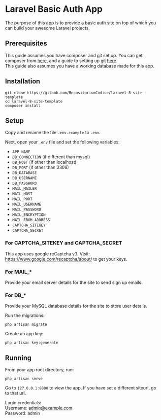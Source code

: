 # Laravel Basic Auth App
The purpose of this app is to provide a basic auth site on top of which you can build your awesome Laravel projects.

## Prerequisites
This guide assumes you have composer and git set up. You can get composer from [here](https://getcomposer.org/), and a guide to setting up git [here](https://docs.github.com/en/get-started/quickstart/set-up-git).  
This guide also assumes you have a working database made for this app.
## Installation
```
git clone https://github.com/RepositoriumCodice/laravel-8-site-template
cd laravel-8-site-template
composer install
```
## Setup
Copy and rename the file `.env.example` to `.env`.

Next, open your `.env` file and set the following variables:
- `APP_NAME`
- `DB_CONNECTION` (if different than mysql)
- `DB_HOST` (if other than localhost)
- `DB_PORT` (if other than 3306)
- `DB_DATABASE`
- `DB_USERNAME`
- `DB_PASSWORD`
- `MAIL_MAILER`
- `MAIL_HOST`
- `MAIL_PORT`
- `MAIL_USERNAME`
- `MAIL_PASSWORD`
- `MAIL_ENCRYPTION`
- `MAIL_FROM_ADDRESS`
- `CAPTCHA_SITEKEY`
- `CAPTCHA_SECRET`

### For CAPTCHA_SITEKEY and CAPTCHA_SECRET

This app uses google reCaptcha v3. Visit: https://www.google.com/recaptcha/about/ to get your keys.

### For MAIL_* 

Provide your email server details for the site to send sign up emails.

### For DB_*

Provide your MySQL database details for the site to store user details.

Run the migrations:
```
php artisan migrate
```

Create an app key:
```
php artisan key:generate
```



## Running
From your app root directory, run:
```
php artisan serve
```
Go to `127.0.0.1:8000` to view the app.
If you have set a different siteurl, go to that url.

Login credentials:  
Username: admin@example.com  
Password: admin
